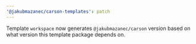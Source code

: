 ```yaml
---
'@jakubmazanec/carson-templates': patch
---
```


Template `workspace` now generates `@jakubmazanec/carson` version based on what version this
template package depends on.
